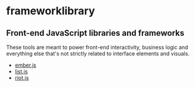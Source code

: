 # frameworklibrary
## Front-end JavaScript libraries and frameworks

These tools are meant to power front-end interactivity, business logic and everything else that's not strictly related to interface elements and visuals.

- [ember.js](http://emberjs.com)
- [list.js](http://listjs.com)
- [riot.js](https://muut.com/riotjs/)